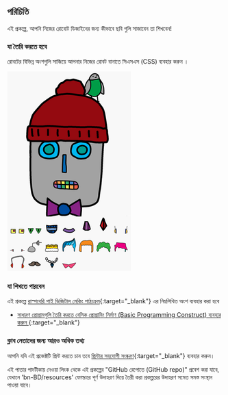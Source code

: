 ## পরিচিতি

এই প্রকল্পে, আপনি নিজের রোবোট ডিজাইনের জন্য কীভাবে ছবি গুলি সাজাবেন তা শিখবেন!

### যা তৈরি করতে হবে

রোবটের বিভিন্ন অংশগুলি সাজিয়ে আপনার নিজের রোবট বানাতে সিএসএস (CSS) ব্যবহার করুন ।

![স্ক্রীনশট](images/robot-final.png)

### যা শিখতে পারবেন

এই প্রকল্পে [রাস্পবেরি পাই ডিজিটাল মেকিং পাঠ্যক্রম](https://rpf.io/curriculum){:target="_blank"} এর নিম্নলিখিত অংশ ব্যবহার করা হবে

+ [সাধারণ প্রোগ্রামগুলি তৈরি করতে বেসিক প্রোগ্রামিং নির্মাণ (Basic Programming Construct) ব্যবহার করুন ](https://www.raspberrypi.org/curriculum/programming/creator){:target="_blank"}

### ক্লাব নেতাদের জন্য আরও অধিক তথ্য

আপনি যদি এই প্রজেক্টটি প্রিন্ট করতে চান তবে [প্রিন্টার সহযোগী সংষ্করণ](https://projects.raspberrypi.org/bn-BD/projects/build-a-robot/print){:target="_blank"} ব্যবহার করুন।

এই পাতার পাদটীকায় দেওয়া লিংক থেকে এই প্রকল্পের "GitHub রেপোতে (GitHub repo)" প্রবেশ করা যাবে, যেখানে 'bn-BD/resources' ফোল্ডারে পূর্ণ উদাহরণ দিয়ে তৈরী করা প্রকল্পরের উদাহরণ সমেত সমস্ত সংস্থান পাওয়া যাবে।